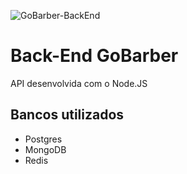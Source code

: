 ![GoBarber-BackEnd](https://user-images.githubusercontent.com/26680031/67155279-470bd800-f2e2-11e9-910c-1e850c57bc71.png)

# Back-End GoBarber
API desenvolvida com o Node.JS

## Bancos utilizados
- Postgres
- MongoDB
- Redis
